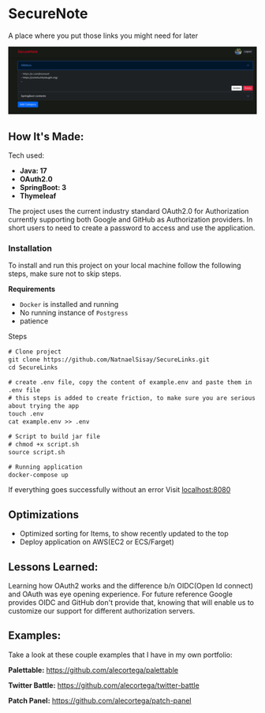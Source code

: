 # SecureNote
A place where you put those links you might need for later

![Home Page](./screenshots/home-page.png)

## How It's Made:

Tech used: 
- **Java: 17**
- **OAuth2.0** 
- **SpringBoot: 3** 
- **Thymeleaf**

The project uses the current industry standard OAuth2.0 for Authorization currently supporting both Google and GitHub
as Authorization providers. In short users to need to create a password to access and use the application.

### Installation
To install and run this project on your local machine follow the following steps, make sure not to skip steps.

**Requirements**
- ```Docker``` is installed and running
- No running instance of ```Postgress``` 
- patience

Steps
```shell
# Clone project
git clone https://github.com/NatnaelSisay/SecureLinks.git
cd SecureLinks
```
```shell
# create .env file, copy the content of example.env and paste them in .env file
# this steps is added to create friction, to make sure you are serious about trying the app
touch .env
cat example.env >> .env
```

```
# Script to build jar file
# chmod +x script.sh
source script.sh
```
```
# Running application
docker-compose up
```

If everything goes successfully without an error
Visit [localhost:8080](http://localhost:8080)



## Optimizations
- Optimized sorting for Items, to show recently updated to the top
- Deploy application on AWS(EC2 or ECS/Farget)

## Lessons Learned:

Learning how OAuth2 works and the difference b/n OIDC(Open Id connect) and OAuth was eye opening experience. For future reference
Google provides OIDC and GitHub don't provide that, knowing that will enable us to customize our support for different authorization servers.

## Examples:
Take a look at these couple examples that I have in my own portfolio:

**Palettable:** https://github.com/alecortega/palettable

**Twitter Battle:** https://github.com/alecortega/twitter-battle

**Patch Panel:** https://github.com/alecortega/patch-panel


